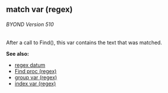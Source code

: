 ## match var (regex) 
###### BYOND Version 510


After a call to Find(), this var contains the text that was
matched.

**See also:**
+   [regex datum](/ref/regex.md) 
+   [Find proc (regex)](/ref/regex/proc/Find.md) 
+   [group var (regex)](/ref/regex/var/group.md) 
+   [index var (regex)](/ref/regex/var/index.md) 